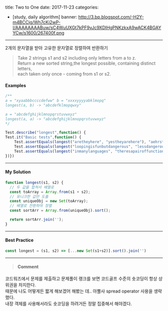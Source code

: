 title: Two to One
date: 2017-11-23
categories:
- [study, daily algorithm]
banner: http://3.bp.blogspot.com/-H2Y-m4BCCig/Wh7cKi2wP-I/AAAAAAAABuw/sC4WuUXGt7kPF9vJc9XDlHgPNKzkxA9wACK4BGAYYCw/s1600/267400f.png
---

2개의 문자열을 받아 고유한 문자열로 정렬하여 반환하기

<!-- more -->

>Take 2 strings s1 and s2 including only letters from a to z.  
Return a new sorted string,the longest possible, containing distinct letters,  
each taken only once - coming from s1 or s2.

#### Examples
```js
/**
a = "xyaabbbccccdefww" b = "xxxxyyyyabklmopq"
longest(a, b) -> "abcdefklmopqwxy"

a = "abcdefghijklmnopqrstuvwxyz"
longest(a, a) -> "abcdefghijklmnopqrstuvwxyz"
*/

Test.describe("longest",function() {
Test.it("Basic tests",function() {
    Test.assertEquals(longest("aretheyhere", "yestheyarehere"), "aehrsty")
    Test.assertEquals(longest("loopingisfunbutdangerous", "lessdangerousthancoding"), "abcdefghilnoprstu")
    Test.assertEquals(longest("inmanylanguages", "theresapairoffunctions"), "acefghilmnoprstuy")
})})
```

---

#### My Solution
```js
function longest(s1, s2) {
  // 두 값을 합쳐서 배열로
  const toArray = Array.from(s1 + s2);
  // 유니크한 값만 도출
  const uniqueObj = new Set(toArray);
  // 배열로 전환하여 정렬
  const sortArr = Array.from(uniqueObj).sort();

  return sortArr.join('');
}
```

---

#### Best Practice
```js
const longest = (s1, s2) => [...new Set(s1+s2)].sort().join('')
```

---

>#### Comment
코드워즈에서 문제를 제출하고 문제풀이 랭크를 보면 코드골프 수준의 숏코딩이 항상 상위권을 차지한다.  
때문에 나도 어떻게든 짧게 해보겠어 해봤는 데.. 아뿔사 spread operator 사용을 생략했다.  
내장 객체를 사용해서라도 숏코딩을 하려거든 정말 집중해서 해야겠다.
